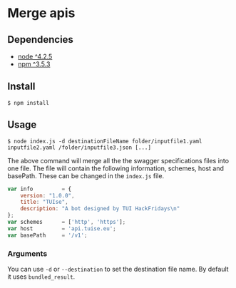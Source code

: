 # Merge apis

## Dependencies
- [node ^4.2.5](https://nodejs.org/en/)
- [npm ^3.5.3](https://www.npmjs.com/)

## Install
`$ npm install`

## Usage
`$ node index.js -d destinationFileName folder/inputfile1.yaml inputfile2.yaml /folder/inputfile3.json [...]`

The above command will merge all the the swagger specifications files into one file.
The file will contain the following information, schemes, host and basePath. These can be changed in the `index.js` file.
```javascript
var info         = {
    version: "1.0.0",
    title: "TUIse",
    description: "A bot designed by TUI HackFridays\n"
};
var schemes      = ['http', 'https'];
var host         = 'api.tuise.eu';
var basePath     = '/v1';
```

### Arguments
You can use `-d` or `--destination` to set the destination file name. By default it uses `bundled_result`.
